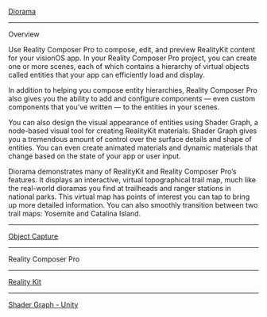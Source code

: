[Diorama](https://developer.apple.com/documentation/visionos/diorama)

- - - -

Overview

Use Reality Composer Pro to compose, edit, and preview RealityKit content for your visionOS app. In your Reality Composer Pro project, you can create one or more scenes, each of which contains a hierarchy of virtual objects called entities that your app can efficiently load and display.

In addition to helping you compose entity hierarchies, Reality Composer Pro also gives you the ability to add and configure components — even custom components that you’ve written — to the entities in your scenes.

You can also design the visual appearance of entities using Shader Graph, a node-based visual tool for creating RealityKit materials. Shader Graph gives you a tremendous amount of control over the surface details and shape of entities. You can even create animated materials and dynamic materials that change based on the state of your app or user input.

Diorama demonstrates many of RealityKit and Reality Composer Pro’s features. It displays an interactive, virtual topographical trail map, much like the real-world dioramas you find at trailheads and ranger stations in national parks. This virtual map has points of interest you can tap to bring up more detailed information. You can also smoothly transition between two trail maps: Yosemite and Catalina Island.

- - - -

[Object Capture](https://developer.apple.com/augmented-reality/object-capture/)

- - - -

Reality Composer Pro

- - - -

[Reality Kit](https://developer.apple.com/augmented-reality/realitykit/)

- - - -

[Shader Graph - Unity](https://unity.com/features/shader-graph)
